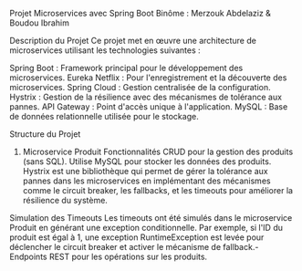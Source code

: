 Projet Microservices avec Spring Boot
Binôme : Merzouk Abdelaziz & Boudou Ibrahim

Description du Projet
Ce projet met en œuvre une architecture de microservices utilisant les technologies suivantes :

Spring Boot : Framework principal pour le développement des microservices.
Eureka Netflix : Pour l'enregistrement et la découverte des microservices.
Spring Cloud : Gestion centralisée de la configuration.
Hystrix : Gestion de la résilience avec des mécanismes de tolérance aux pannes.
API Gateway : Point d'accès unique à l'application.
MySQL : Base de données relationnelle utilisée pour le stockage.


Structure du Projet
1. Microservice Produit
Fonctionnalités CRUD pour la gestion des produits (sans SQL).
Utilise MySQL pour stocker les données des produits.
Hystrix est une bibliothèque qui permet de gérer la tolérance aux pannes dans les microservices en implémentant des mécanismes comme le circuit breaker, les fallbacks, et les timeouts pour améliorer la résilience du système.

Simulation des Timeouts
Les timeouts ont été simulés dans le microservice Produit en générant une exception conditionnelle.
Par exemple, si l'ID du produit est égal à 1, une exception RuntimeException est levée pour déclencher le circuit breaker et activer le mécanisme de fallback.- Endpoints REST pour les opérations sur les produits.

